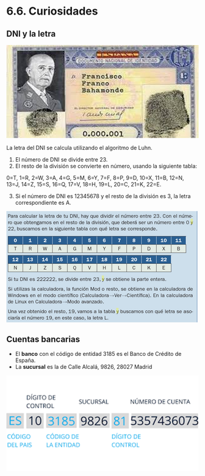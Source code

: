 # 6.6. Curiosidades

## DNI y la letra

![](img/2022-11-25-17-38-04.png)

La letra del DNI se calcula utilizando el algoritmo de Luhn. 

1. El número de DNI se divide entre 23. 
2. El resto de la división se convierte en número, usando la siguiente tabla: 

0=T, 1=R, 2=W, 3=A, 4=G, 5=M, 6=Y, 7=F, 8=P, 9=D, 10=X, 11=B, 12=N, 13=J, 14=Z, 15=S, 16=Q, 17=V, 18=H, 19=L, 20=C, 21=K, 22=E. 

3. Si el número de DNI es 12345678 y el resto de la división es 3, la letra correspondiente es A.

![](img/2022-11-25-17-37-58.png)

## Cuentas bancarias

- El **banco** con el código de entidad 3185 es el Banco de Crédito de España.
- La **sucursal** es la de Calle Alcalá, 9826, 28027 Madrid

![](img/2022-11-25-17-37-47.png)